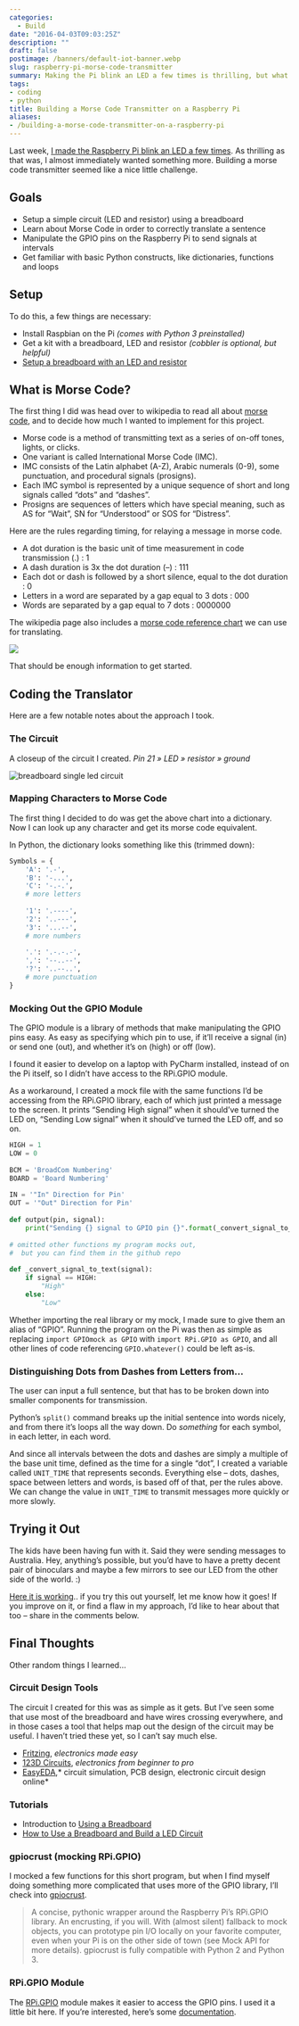 ```yaml
---
categories:
  - Build
date: "2016-04-03T09:03:25Z"
description: ""
draft: false
postimage: /banners/default-iot-banner.webp
slug: raspberry-pi-morse-code-transmitter
summary: Making the Pi blink an LED a few times is thrilling, but what about building something.. more? Let's build a morse code transmitter!
tags:
- coding
- python
title: Building a Morse Code Transmitter on a Raspberry Pi
aliases:
- /building-a-morse-code-transmitter-on-a-raspberry-pi
---
```

Last week, [I made the Raspberry Pi blink an LED a few times](https://grantwinney.com/raspberry-pi-making-an-led-blink/). As thrilling as that was, I almost immediately wanted something more. Building a morse code transmitter seemed like a nice little challenge.

## Goals

- Setup a simple circuit (LED and resistor) using a breadboard
- Learn about Morse Code in order to correctly translate a sentence
- Manipulate the GPIO pins on the Raspberry Pi to send signals at intervals
- Get familiar with basic Python constructs, like dictionaries, functions and loops

## Setup

To do this, a few things are necessary:

- Install Raspbian on the Pi _(comes with Python 3 preinstalled)_
- Get a kit with a breadboard, LED and resistor _(cobbler is optional, but helpful)_
- [Setup a breadboard with an LED and resistor](https://grantwinney.com/raspberry-pi-making-an-led-blink/)

## What is Morse Code?

The first thing I did was head over to wikipedia to read all about [morse code](https://en.wikipedia.org/wiki/Morse_code), and to decide how much I wanted to implement for this project.

- Morse code is a method of transmitting text as a series of on-off tones, lights, or clicks.
- One variant is called International Morse Code (IMC).
- IMC consists of the Latin alphabet (A-Z), Arabic numerals (0-9), some punctuation, and procedural signals (prosigns).
- Each IMC symbol is represented by a unique sequence of short and long signals called “dots” and “dashes”.
- Prosigns are sequences of letters which have special meaning, such as AS for “Wait”, SN for “Understood” or SOS for “Distress”.

Here are the rules regarding timing, for relaying a message in morse code.

- A dot duration is the basic unit of time measurement in code transmission (.) : 1
- A dash duration is 3x the dot duration (–) : 111
- Each dot or dash is followed by a short silence, equal to the dot duration : 0
- Letters in a word are separated by a gap equal to 3 dots : 000
- Words are separated by a gap equal to 7 dots : 0000000

The wikipedia page also includes a [morse code reference chart](https://en.wikipedia.org/wiki/File:International_Morse_Code.svg) we can use for translating.

![](International_Morse_Code.png)

That should be enough information to get started.

## Coding the Translator

Here are a few notable notes about the approach I took.

### The Circuit

A closeup of the circuit I created. _Pin 21 » LED » resistor » ground_

![breadboard single led circuit](breadboard-single-led-circuit.jpg)

### Mapping Characters to Morse Code

The first thing I decided to do was get the above chart into a dictionary. Now I can look up any character and get its morse code equivalent.

In Python, the dictionary looks something like this (trimmed down):

```python
Symbols = {
    'A': '.-',
    'B': '-...',
    'C': '-.-.',
    # more letters
 
    '1': '.----',
    '2': '..---',
    '3': '...--',
    # more numbers
 
    '.': '.-.-.-',
    ',': '--..--',
    '?': '..--..',
    # more punctuation
}
```

### Mocking Out the GPIO Module

The GPIO module is a library of methods that make manipulating the GPIO pins easy. As easy as specifying which pin to use, if it’ll receive a signal (in) or send one (out), and whether it’s on (high) or off (low).

I found it easier to develop on a laptop with PyCharm installed, instead of on the Pi itself, so I didn’t have access to the RPi.GPIO module.

As a workaround, I created a mock file with the same functions I’d be accessing from the RPi.GPIO library, each of which just printed a message to the screen. It prints “Sending High signal” when it should’ve turned the LED on, “Sending Low signal” when it should’ve turned the LED off, and so on.

```python
HIGH = 1
LOW = 0
 
BCM = 'BroadCom Numbering'
BOARD = 'Board Numbering'
 
IN = '"In" Direction for Pin'
OUT = '"Out" Direction for Pin'
 
def output(pin, signal):
    print("Sending {} signal to GPIO pin {}".format(_convert_signal_to_text(signal), pin))
 
# omitted other functions my program mocks out,
#  but you can find them in the github repo
 
def _convert_signal_to_text(signal):
    if signal == HIGH:
        "High"
    else:
        "Low"
```

Whether importing the real library or my mock, I made sure to give them an alias of “GPIO”. Running the program on the Pi was then as simple as replacing `import GPIOmock as GPIO` with `import RPi.GPIO as GPIO`, and all other lines of code referencing `GPIO.whatever()` could be left as-is.

### Distinguishing Dots from Dashes from Letters from…

The user can input a full sentence, but that has to be broken down into smaller components for transmission.

Python’s `split()` command breaks up the initial sentence into words nicely, and from there it’s loops all the way down. Do _something_ for each symbol, in each letter, in each word.

And since all intervals between the dots and dashes are simply a multiple of the base unit time, defined as the time for a single “dot”, I created a variable called `UNIT_TIME` that represents seconds. Everything else – dots, dashes, space between letters and words, is based off of that, per the rules above. We can change the value in `UNIT_TIME` to transmit messages more quickly or more slowly.

## Trying it Out

The kids have been having fun with it. Said they were sending messages to Australia. Hey, anything’s possible, but you’d have to have a pretty decent pair of binoculars and maybe a few mirrors to see our LED from the other side of the world. :)

[Here it is working](https://res.cloudinary.com/dxm4riq52/video/upload/q_auto/v1583296394/Raspberry%20Pi/Morse_Code_via_LED_on_the_Raspberry_Pi_2_lmqsvf.mp4).. if you try this out yourself, let me know how it goes! If you improve on it, or find a flaw in my approach, I’d like to hear about that too – share in the comments below.

## Final Thoughts

Other random things I learned…

### Circuit Design Tools

The circuit I created for this was as simple as it gets. But I’ve seen some that use most of the breadboard and have wires crossing everywhere, and in those cases a tool that helps map out the design of the circuit may be useful. I haven’t tried these yet, so I can’t say much else.

- [Fritzing](http://fritzing.org/home/), _electronics made easy_
- [123D Circuits](https://123d.circuits.io/), _electronics from beginner to pro_
- [EasyEDA](https://easyeda.com/),* circuit simulation, PCB design, electronic circuit design online*

### Tutorials

- Introduction to [Using a Breadboard](https://www.cl.cam.ac.uk/projects/raspberrypi/tutorials/robot/breadboard/)
- [How to Use a Breadboard and Build a LED Circuit](https://web.archive.org/web/20160716090534/http://computers.tutsplus.com/tutorials/how-to-use-a-breadboard-and-build-a-led-circuit--mac-54746)

### gpiocrust (mocking RPi.GPIO)

I mocked a few functions for this short program, but when I find myself doing something more complicated that uses more of the GPIO library, I’ll check into [gpiocrust](https://github.com/zourtney/gpiocrust).

> A concise, pythonic wrapper around the Raspberry Pi’s RPi.GPIO library. An encrusting, if you will. With (almost silent) fallback to mock objects, you can prototype pin I/O locally on your favorite computer, even when your Pi is on the other side of town (see Mock API for more details). gpiocrust is fully compatible with Python 2 and Python 3.

### RPi.GPIO Module

The [RPi.GPIO](https://pypi.python.org/pypi/RPi.GPIO) module makes it easier to access the GPIO pins. I used it a little bit here. If you’re interested, here’s some [documentation](https://sourceforge.net/p/raspberry-gpio-python/wiki/Home/).
